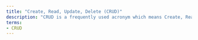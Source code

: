 ```yaml
---
title: "Create, Read, Update, Delete (CRUD)"
description: "CRUD is a frequently used acronym which means Create, Read, Update Destroy and refrers to the standard life-cycle events for data manipulation."
terms:
- CRUD
---
```

